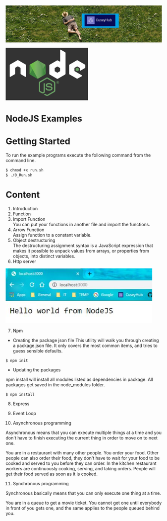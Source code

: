 ![CuseyHub](https://github.com/cusey/ImageForWiki/blob/master/Logos/CuseyHub_Banner_Small.jpg)

![NodeJs Logo](https://github.com/cusey/ImageForWiki/blob/master/Logos/NodeJS.PNG)

# NodeJS Examples

# Getting Started    
To run the example programs execute the following command from the command line.      

```
$ chmod +x run.sh
$ ./0_Run.sh
```

# Content      
1. Introduction     
2. Function     
3. Import Function     
    You can put your functions in another file and import the functions.         
4. Arrow Function     
    Assign function to a constant variable.      
5. Object destructuring  
   The destructuring assignment syntax is a JavaScript expression that makes it possible to unpack values from arrays, or properties from objects, into distinct variables.     
6. Http server 

<img 
src="https://github.com/cusey/ImageForWiki/blob/master/NodeJSExamples/http_server.png" 
alt="Http Server" 
height="175px"/> 

7. Npm     

* Creating the package json file 
This utility will walk you through creating a package.json file.
It only covers the most common items, and tries to guess sensible defaults.
```
$ npm init
```
* Updating the packages

 npm install will install all modules listed as dependencies in package. All packages get
 saved in the node_modules folder. 
 ```
 $ npm install
 ```
 8. Express      
 9. Event Loop     

 10. Asynchronous programming    

 Asynchronous means that you can execute multiple things at a time and you don't have to finish executing the current thing in order to move on to next one.       

You are in a restaurant with many other people. You order your food. Other people can also order their food, they don't have to wait for your food to be cooked and served to you before they can order. In the kitchen restaurant workers are continuously cooking, serving, and taking orders. People will get their food served as soon as it is cooked.        

11. Synchronous programming     

Synchronous basically means that you can only execute one thing at a time.     

You are in a queue to get a movie ticket. You cannot get one until everybody in front of you gets one, and the same applies to the people queued behind you.     



